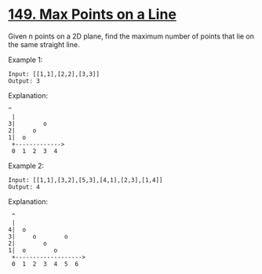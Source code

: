 [149. Max Points on a Line](https://leetcode.com/problems/max-points-on-a-line/)
===========================

Given n points on a 2D plane, find the maximum number of points
that lie on the same straight line.

Example 1:
```
Input: [[1,1],[2,2],[3,3]]
Output: 3
```

Explanation:
```
^
 |
3|        o
2|     o
1|  o
 +------------->
 0  1  2  3  4
```

Example 2:
```
Input: [[1,1],[3,2],[5,3],[4,1],[2,3],[1,4]]
Output: 4
```

Explanation:
```
 ^
 |
4|  o
3|     o        o
2|        o
1|  o        o
 +------------------->
 0  1  2  3  4  5  6
```
